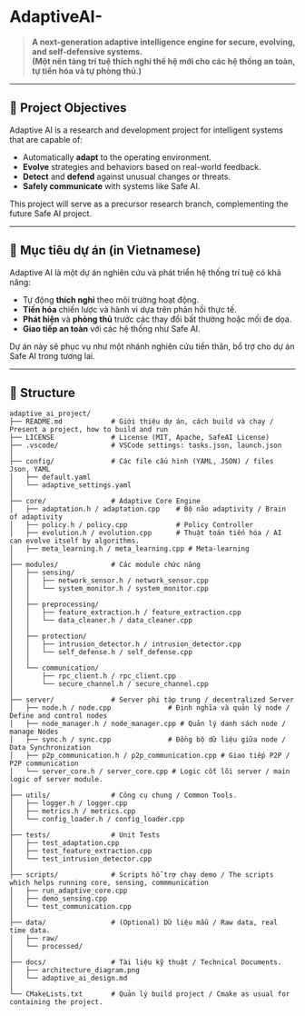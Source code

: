 # AdaptiveAI-

> **A next-generation adaptive intelligence engine for secure, evolving, and self-defensive systems.**  
> **(Một nền tảng trí tuệ thích nghi thế hệ mới cho các hệ thống an toàn, tự tiến hóa và tự phòng thủ.)**

---
## 📜 Project Objectives

Adaptive AI is a research and development project for intelligent systems that are capable of:
- Automatically **adapt** to the operating environment.
- **Evolve** strategies and behaviors based on real-world feedback.
- **Detect** and **defend** against unusual changes or threats.
- **Safely communicate** with systems like Safe AI.

This project will serve as a precursor research branch, complementing the future Safe AI project.

---

## 📜 Mục tiêu dự án (in Vietnamese) 

Adaptive AI là một dự án nghiên cứu và phát triển hệ thống trí tuệ có khả năng:
- Tự động **thích nghi** theo môi trường hoạt động.
- **Tiến hóa** chiến lược và hành vi dựa trên phản hồi thực tế.
- **Phát hiện** và **phòng thủ** trước các thay đổi bất thường hoặc mối đe dọa.
- **Giao tiếp an toàn** với các hệ thống như Safe AI.

Dự án này sẽ phục vụ như một nhánh nghiên cứu tiền thân, bổ trợ cho dự án Safe AI trong tương lai.

---

## 📂 Structure

```plaintext
adaptive_ai_project/
├── README.md            # Giới thiệu dự án, cách build và chạy / Present a project, how to build and run 
├── LICENSE              # License (MIT, Apache, SafeAI License)
├── .vscode/             # VSCode settings: tasks.json, launch.json
│
├── config/              # Các file cấu hình (YAML, JSON) / files Json, YAML
│   ├── default.yaml
│   └── adaptive_settings.yaml
│
├── core/                # Adaptive Core Engine
│   ├── adaptation.h / adaptation.cpp    # Bộ não adaptivity / Brain of adaptivity
│   ├── policy.h / policy.cpp            # Policy Controller
│   ├── evolution.h / evolution.cpp      # Thuật toán tiến hóa / AI can evolve itself by algorithms.
│   ├── meta_learning.h / meta_learning.cpp # Meta-learning
│
├── modules/             # Các module chức năng
│   ├── sensing/
│   │   ├── network_sensor.h / network_sensor.cpp
│   │   └── system_monitor.h / system_monitor.cpp
│   │
│   ├── preprocessing/
│   │   ├── feature_extraction.h / feature_extraction.cpp
│   │   └── data_cleaner.h / data_cleaner.cpp
│   │
│   ├── protection/
│   │   ├── intrusion_detector.h / intrusion_detector.cpp
│   │   └── self_defense.h / self_defense.cpp
│   │
│   └── communication/
│       ├── rpc_client.h / rpc_client.cpp
│       └── secure_channel.h / secure_channel.cpp
│
├── server/              # Server phi tập trung / decentralized Server
│   ├── node.h / node.cpp              # Định nghĩa và quản lý node / Define and control nodes
│   ├── node_manager.h / node_manager.cpp # Quản lý danh sách node / manage Nodes
│   ├── sync.h / sync.cpp              # Đồng bộ dữ liệu giữa node / Data Synchronization
│   ├── p2p_communication.h / p2p_communication.cpp # Giao tiếp P2P / P2P communication
│   └── server_core.h / server_core.cpp # Logic cốt lõi server / main logic of server module. 
│
├── utils/               # Công cụ chung / Common Tools.
│   ├── logger.h / logger.cpp
│   ├── metrics.h / metrics.cpp
│   └── config_loader.h / config_loader.cpp
│
├── tests/               # Unit Tests
│   ├── test_adaptation.cpp
│   ├── test_feature_extraction.cpp
│   └── test_intrusion_detector.cpp
│
├── scripts/             # Scripts hỗ trợ chạy demo / The scripts which helps running core, sensing, commmunication 
│   ├── run_adaptive_core.cpp
│   ├── demo_sensing.cpp
│   └── test_communication.cpp
│
├── data/                # (Optional) Dữ liệu mẫu / Raw data, real time data. 
│   ├── raw/
│   └── processed/
│
├── docs/                # Tài liệu kỹ thuật / Technical Documents.
│   ├── architecture_diagram.png
│   └── adaptive_ai_design.md
│
└── CMakeLists.txt       # Quản lý build project / Cmake as usual for containing the project.
